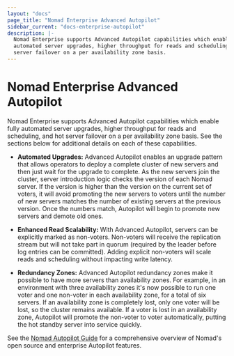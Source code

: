 ```yaml
---
layout: "docs"
page_title: "Nomad Enterprise Advanced Autopilot"
sidebar_current: "docs-enterprise-autopilot"
description: |-
  Nomad Enterprise supports Advanced Autopilot capabilities which enable fully 
  automated server upgrades, higher throughput for reads and scheduling, and hot 
  server failover on a per availability zone basis.
---
```


# Nomad Enterprise Advanced Autopilot

Nomad Enterprise supports Advanced Autopilot capabilities which enable fully
automated server upgrades, higher throughput for reads and scheduling, and hot
server failover on a per availability zone basis. See the sections below for 
additional details on each of these capabilities. 

* **Automated Upgrades:** Advanced Autopilot enables an upgrade pattern that 
allows operators to deploy a complete cluster of new servers and then just wait 
for the upgrade to complete. As the new servers join the cluster, server 
introduction logic checks the version of each Nomad server. If the version is 
higher than the version on the current set of voters, it will avoid promoting 
the new servers to voters until the number of new servers matches the number of 
existing servers at the previous version. Once the numbers match, Autopilot will 
begin to promote new servers and demote old ones.

* **Enhanced Read Scalability:** With Advanced Autopilot, servers can be 
explicitly marked as non-voters. Non-voters will receive the replication stream 
but will not take part in quorum (required by the leader before log entries can 
be committed). Adding explicit non-voters will scale reads and scheduling without 
impacting write latency.

* **Redundancy Zones:** Advanced Autopilot redundancy zones make it possible to 
have more servers than availability zones. For example, in an environment with 
three availability zones it's now possible to run one voter and one non-voter in 
each availability zone, for a total of six servers. If an availability zone is 
completely lost, only one voter will be lost, so the cluster remains available. 
If a voter is lost in an availability zone, Autopilot will promote the non-voter 
to voter automatically, putting the hot standby server into service quickly.

See the [Nomad Autopilot Guide](https://www.nomadproject.io/guides/cluster/autopilot.html)
for a comprehensive overview of Nomad's open source and enterprise Autopilot features.
